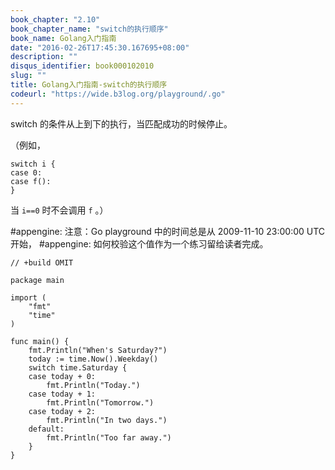 ```yaml
---
book_chapter: "2.10"
book_chapter_name: "switch的执行顺序"
book_name: Golang入门指南
date: "2016-02-26T17:45:30.167695+08:00"
description: ""
disqus_identifier: book000102010
slug: ""
title: Golang入门指南-switch的执行顺序
codeurl: "https://wide.b3log.org/playground/.go"
---
```





switch 的条件从上到下的执行，当匹配成功的时候停止。

（例如，

	switch i {
	case 0:
	case f():
	}

当 `i==0` 时不会调用 `f` 。）

#appengine: 注意：Go playground 中的时间总是从 2009-11-10 23:00:00 UTC 开始，
#appengine: 如何校验这个值作为一个练习留给读者完成。

```
// +build OMIT

package main

import (
	"fmt"
	"time"
)

func main() {
	fmt.Println("When's Saturday?")
	today := time.Now().Weekday()
	switch time.Saturday {
	case today + 0:
		fmt.Println("Today.")
	case today + 1:
		fmt.Println("Tomorrow.")
	case today + 2:
		fmt.Println("In two days.")
	default:
		fmt.Println("Too far away.")
	}
}

```

